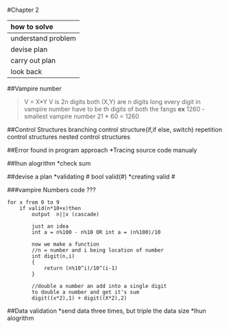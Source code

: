 #Chapter 2

|how to solve|
|:---|
|understand problem|
|devise plan|
|carry out plan|
|look back|

##Vampire number 
>V = X*Y
>V is 2n digits
>both (X,Y) are n digits long
>every digit in vampire number have to be th digits of both the fangs
>**ex**
>1260 - smallest vampire number
>21 * 60 = 1260

##Control Structures
branching control structure(if,if else, switch)
repetition control structures
nested control structures

##Error found in program
approach
*Tracing source code manualy

##lhun alogrithm
*check sum

##devise a plan
*validating # bool valid(#)
*creating valid #

###vampire Numbers code ???
```
for x from 0 to 9
	if valid(n*10+x)then
		output  n||x (cascade) 
		
		just an idea
		int a = n%100 - n%10 OR int a = (n%100)/10
		
		now we make a function
		//n = number and i being location of number
		int digit(n,i)
		{
			return (n%10^i)/10^(i-1)
		}
		
		//double a number an add into a single digit
		to double a number and get it's sum
		digit((x*2),1) + digit((X*2),2)
```
			
##Data validation
*send data three times, but triple the data size
*lhun alogrithm


